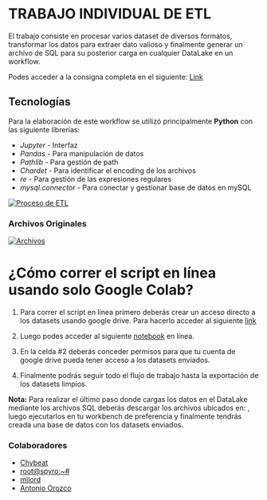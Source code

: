 # TRABAJO INDIVIDUAL DE ETL 

El trabajo consiste en procesar varios dataset de diversos formatos, transformar los datos para extraer dato valioso y finalmente generar un archivo de SQL para su posterior carga en cualquier DataLake en un workflow. 

Podes acceder a la consigna completa en el siguiente: [Link](https://github.com/soyHenry/PI01_DATA_ENGINEERING "Link")

## Tecnologías 

Para la elaboración de este workflow se utilizó principalmente **Python** con las siguiente librerías: 
- *Jupyter* - Interfaz 
- *Pandas* - Para manipulación de datos
- *Pathlib* - Para gestión de path 
- *Chardet* - Para identificar el encoding de los archivos 
- *re* - Para gestión de las expresiones regulares
- *mysql.connector* - Para conectar y gestionar base de datos en mySQL

[![Proceso de ETL](https://github.com/LilaAlvesDC/workflow_ETL/blob/main/_str/3.%20Workflow.jpg "Proceso de ETL")](https://github.com/LilaAlvesDC/workflow_ETL/blob/main/_str/3.%20Workflow.jpg "Proceso de ETL")

### Archivos Originales

[![Archivos](https://github.com/LilaAlvesDC/workflow_ETL/blob/main/_str/1%20Archivos.JPG "Archivos")](https://github.com/LilaAlvesDC/workflow_ETL/blob/main/_str/1%20Archivos.JPG "Archivos")


# ¿Cómo correr el script en línea usando solo Google Colab? 

1. Para correr el script en línea primero deberás crear un acceso directo a los datasets usando google drive. Para hacerlo acceder al siguiente [link](http://drive.google.com/drive/folders/1Rsq-HHomPtQwy7RIWQ574wKcf56LiGq1 "link") 

2. Luego podes acceder al siguiente [notebook](https://colab.research.google.com/drive/17YMz4FL8vhD23dS5F3eX6cSC6mUJIgMC?usp=sharing "notebook") en línea.

3. En la celda #2 deberás conceder permisos para que tu cuenta de google drive pueda tener acceso a los datasets enviados. 

4. Finalmente podrás seguir todo el flujo de trabajo hasta la exportación de los datasets limpios.

**Nota:** Para realizar el último paso donde cargas los datos en el DataLake mediante los archivos SQL deberás descargar los archivos ubicados en: , luego ejecutarlos en tu workbench de preferencia y finalmente tendrás creada una base de datos con los datasets enviados.

### Colaboradores

- [Chybeat](https://github.com/chybeat)
- [root@spyro:~#](https://github.com/rootspyro)
- [milord](https://github.com/milord)
- [Antonio Orozco](https://github.com/aorozco-caemsa)
